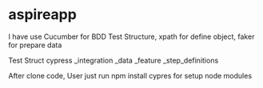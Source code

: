 # aspireapp

I have use Cucumber for BDD Test Structure, xpath for define object, faker for prepare data

Test Struct 
cypress
  _integration
   _data
   _feature
   _step_definitions
    
After clone code, User just run
npm install cypres
for setup node modules
